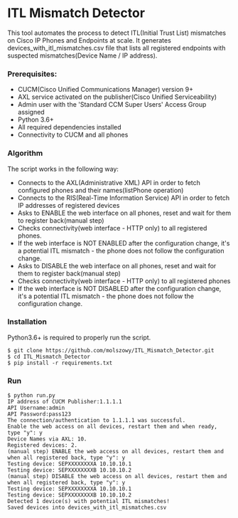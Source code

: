 # ITL Mismatch Detector
This tool automates the process to detect ITL(Initial Trust List) mismatches 
on Cisco IP Phones and Endpoints at scale. 
It generates devices_with_itl_mismatches.csv file that 
lists all registered endpoints with suspected mismatches(Device Name / IP address).


### Prerequisites:
* CUCM(Cisco Unified Communications Manager) version 9+
* AXL service activated on the publisher(Cisco Unified Serviceability)
* Admin user with the 'Standard CCM Super Users' Access Group assigned
* Python 3.6+
* All required dependencies installed
* Connectivity to CUCM and all phones

### Algorithm

The script works in the following way:

* Connects to the AXL(Administrative XML) API in order to fetch configured phones and their names(listPhone operation) 
* Connects to the RIS(Real-Time Information Service) API in order to fetch IP addresses of registered devices
* Asks to ENABLE the web interface on all phones, reset and wait for them to register back(manual step)
* Checks connectivity(web interface - HTTP only) to all registered phones.
* If the web interface is NOT ENABLED after the configuration change,
it's a potential ITL mismatch - the phone does not follow the configuration change.
* Asks to DISABLE the web interface on all phones, reset and wait for them to register back(manual step)
* Checks connectivity(web interface - HTTP only) to all registered phones
* If the web interface is NOT DISABLED after the configuration change,
it's a potential ITL mismatch - the phone does not follow the configuration change.

### Installation

Python3.6+ is required to properly run the script.

```
$ git clone https://github.com/molszowy/ITL_Mismatch_Detector.git
$ cd ITL_Mismatch_Detector
$ pip install -r requirements.txt
```

### Run

```
$ python run.py
IP address of CUCM Publisher:1.1.1.1
API Username:admin
API Password:pass123
The connection/authentication to 1.1.1.1 was successful.
Enable the web access on all devices, restart them and when ready, type "y": y
Device Names via AXL: 10.
Registered devices: 2.
(manual step) ENABLE the web access on all devices, restart them and when all registered back, type "y": y
Testing device: SEPXXXXXXXXA 10.10.10.1
Testing device: SEPXXXXXXXXB 10.10.10.2
(manual step) DISABLE the web access on all devices, restart them and when all registered back, type "y": y
Testing device: SEPXXXXXXXXA 10.10.10.1
Testing device: SEPXXXXXXXXB 10.10.10.2
Detected 1 device(s) with potential ITL mismatches!
Saved devices into devices_with_itl_mismatches.csv
```